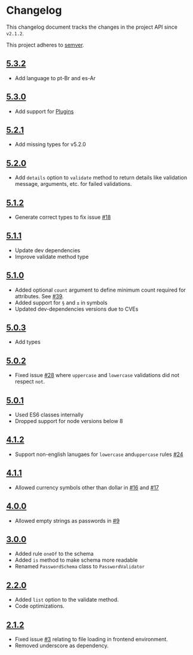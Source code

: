 # Changelog
This changelog document tracks the changes in the project API since `v2.1.2`.

This project adheres to [semver](https://semver.org/).

## [5.3.2](https://github.com/tarunbatra/password-validator/releases/tag/v5.3.2)
* Add language to pt-Br and es-Ar

## [5.3.0](https://github.com/tarunbatra/password-validator/releases/tag/v5.3.0)
* Add support for [Plugins](https://github.com/tarunbatra/password-validator/#plugins)

## [5.2.1](https://github.com/tarunbatra/password-validator/releases/tag/v5.2.1)
* Add missing types for v5.2.0

## [5.2.0](https://github.com/tarunbatra/password-validator/releases/tag/v5.2.0)
* Add `details` option to `validate` method to return details like validation message, arguments, etc. for failed validations.

## [5.1.2](https://github.com/tarunbatra/password-validator/releases/tag/v5.1.2)
* Generate correct types to fix issue [#18](https://github.com/tarunbatra/password-validator/issues/18)

## [5.1.1](https://github.com/tarunbatra/password-validator/releases/tag/v5.1.1)
* Update dev dependencies
* Improve validate method type

## [5.1.0](https://github.com/tarunbatra/password-validator/releases/tag/v5.1.0)
* Added optional `count` argument to define minimum count required for attributes. See [#39](https://github.com/tarunbatra/password-validator/issues/39).
* Added support for `§` and `±` in symbols
* Updated dev-dependencies versions due to CVEs

## [5.0.3](https://github.com/tarunbatra/password-validator/releases/tag/v5.0.3)
* Add types

## [5.0.2](https://github.com/tarunbatra/password-validator/releases/tag/v5.0.2)
* Fixed issue [#28](https://github.com/tarunbatra/password-validator/issues/28) where `uppercase` and `lowercase` validations did not respect `not`.

## [5.0.1](https://github.com/tarunbatra/password-validator/releases/tag/v5.0.1)
* Used ES6 classes internally
* Dropped support for node versions below 8

## [4.1.2](https://github.com/tarunbatra/password-validator/releases/tag/v4.1.2)
* Support non-english lanugaes for `lowercase` and`uppercase` rules [#24](https://github.com/tarunbatra/password-validator/pull/24)

## [4.1.1](https://github.com/tarunbatra/password-validator/releases/tag/v4.1.1)
* Allowed currency symbols other than dollar in [#16](https://github.com/tarunbatra/password-validator/pull/16) and [#17](https://github.com/tarunbatra/password-validator/pull/17)

## [4.0.0](https://github.com/tarunbatra/password-validator/releases/tag/v4.0.0)
* Allowed empty strings as passwords in [#9](https://github.com/tarunbatra/password-validator/pull/9)

## [3.0.0](https://github.com/tarunbatra/password-validator/releases/tag/v3.0.0)
* Added rule `oneOf` to the schema
* Added `is` method to make schema more readable
* Renamed `PasswordSchema` class to `PasswordValidator`

## [2.2.0](https://github.com/tarunbatra/password-validator/releases/tag/v2.2.0)
* Added `list` option to the validate method.
* Code optimizations.

## [2.1.2](https://github.com/tarunbatra/password-validator/releases/tag/v2.1.2)
* Fixed issue [#3](https://github.com/tarunbatra/password-validator/issues/3) relating to file loading in frontend environment.
* Removed underscore as dependency.
